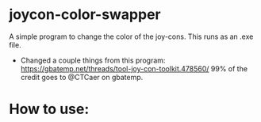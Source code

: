 # joycon-color-swapper

A simple program to change the color of the joy-cons. This runs as an .exe file.

* Changed a couple things from this program: https://gbatemp.net/threads/tool-joy-con-toolkit.478560/
99% of the credit goes to @CTCaer on gbatemp.

# How to use:
